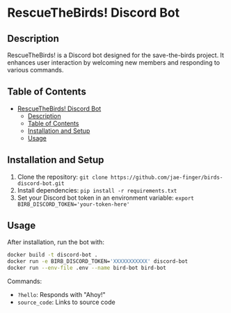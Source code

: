# RescueTheBirds! Discord Bot

## Description
RescueTheBirds! is a Discord bot designed for the save-the-birds project. It enhances user interaction by welcoming new members and responding to various commands.

## Table of Contents
- [RescueTheBirds! Discord Bot](#rescuethebirds-discord-bot)
  - [Description](#description)
  - [Table of Contents](#table-of-contents)
  - [Installation and Setup](#installation-and-setup)
  - [Usage](#usage)

## Installation and Setup
1. Clone the repository:
`git clone https://github.com/jae-finger/birds-discord-bot.git`
2. Install dependencies:
`pip install -r requirements.txt`
3. Set your Discord bot token in an environment variable:
`export BIRB_DISCORD_TOKEN='your-token-here'`

## Usage
After installation, run the bot with:
```bash
docker build -t discord-bot .
docker run -e BIRB_DISCORD_TOKEN='XXXXXXXXXXX' discord-bot
docker run --env-file .env --name bird-bot bird-bot
```
Commands:
- `?hello`: Responds with "Ahoy!"
- `source_code`: Links to source code